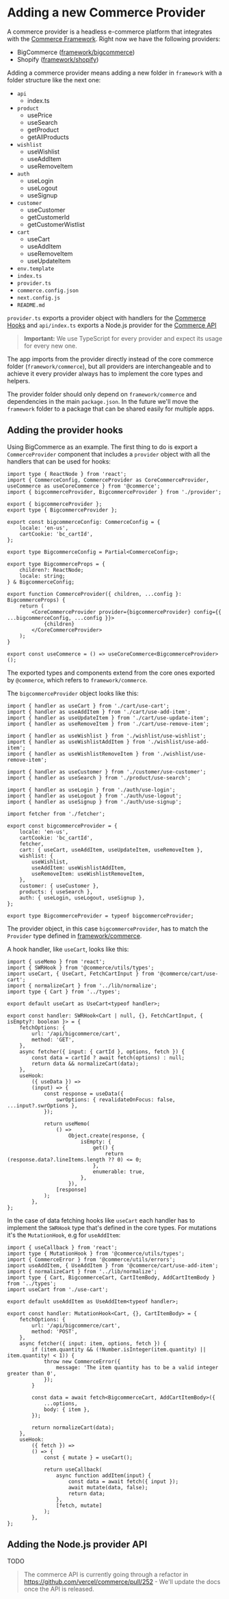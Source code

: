 # Adding a new Commerce Provider

A commerce provider is a headless e-commerce platform that integrates with the [Commerce Framework](./README.md). Right now we have the following providers:

-   BigCommerce ([framework/bigcommerce](../bigcommerce))
-   Shopify ([framework/shopify](../shopify))

Adding a commerce provider means adding a new folder in `framework` with a folder structure like the next one:

-   `api`
    -   index.ts
-   `product`
    -   usePrice
    -   useSearch
    -   getProduct
    -   getAllProducts
-   `wishlist`
    -   useWishlist
    -   useAddItem
    -   useRemoveItem
-   `auth`
    -   useLogin
    -   useLogout
    -   useSignup
-   `customer`
    -   useCustomer
    -   getCustomerId
    -   getCustomerWistlist
-   `cart`
    -   useCart
    -   useAddItem
    -   useRemoveItem
    -   useUpdateItem
-   `env.template`
-   `index.ts`
-   `provider.ts`
-   `commerce.config.json`
-   `next.config.js`
-   `README.md`

`provider.ts` exports a provider object with handlers for the [Commerce Hooks](./README.md#commerce-hooks) and `api/index.ts` exports a Node.js provider for the [Commerce API](./README.md#commerce-api)

> **Important:** We use TypeScript for every provider and expect its usage for every new one.

The app imports from the provider directly instead of the core commerce folder (`framework/commerce`), but all providers are interchangeable and to achieve it every provider always has to implement the core types and helpers.

The provider folder should only depend on `framework/commerce` and dependencies in the main `package.json`. In the future we'll move the `framework` folder to a package that can be shared easily for multiple apps.

## Adding the provider hooks

Using BigCommerce as an example. The first thing to do is export a `CommerceProvider` component that includes a `provider` object with all the handlers that can be used for hooks:

```tsx
import type { ReactNode } from 'react';
import { CommerceConfig, CommerceProvider as CoreCommerceProvider, useCommerce as useCoreCommerce } from '@commerce';
import { bigcommerceProvider, BigcommerceProvider } from './provider';

export { bigcommerceProvider };
export type { BigcommerceProvider };

export const bigcommerceConfig: CommerceConfig = {
    locale: 'en-us',
    cartCookie: 'bc_cartId',
};

export type BigcommerceConfig = Partial<CommerceConfig>;

export type BigcommerceProps = {
    children?: ReactNode;
    locale: string;
} & BigcommerceConfig;

export function CommerceProvider({ children, ...config }: BigcommerceProps) {
    return (
        <CoreCommerceProvider provider={bigcommerceProvider} config={{ ...bigcommerceConfig, ...config }}>
            {children}
        </CoreCommerceProvider>
    );
}

export const useCommerce = () => useCoreCommerce<BigcommerceProvider>();
```

The exported types and components extend from the core ones exported by `@commerce`, which refers to `framework/commerce`.

The `bigcommerceProvider` object looks like this:

```tsx
import { handler as useCart } from './cart/use-cart';
import { handler as useAddItem } from './cart/use-add-item';
import { handler as useUpdateItem } from './cart/use-update-item';
import { handler as useRemoveItem } from './cart/use-remove-item';

import { handler as useWishlist } from './wishlist/use-wishlist';
import { handler as useWishlistAddItem } from './wishlist/use-add-item';
import { handler as useWishlistRemoveItem } from './wishlist/use-remove-item';

import { handler as useCustomer } from './customer/use-customer';
import { handler as useSearch } from './product/use-search';

import { handler as useLogin } from './auth/use-login';
import { handler as useLogout } from './auth/use-logout';
import { handler as useSignup } from './auth/use-signup';

import fetcher from './fetcher';

export const bigcommerceProvider = {
    locale: 'en-us',
    cartCookie: 'bc_cartId',
    fetcher,
    cart: { useCart, useAddItem, useUpdateItem, useRemoveItem },
    wishlist: {
        useWishlist,
        useAddItem: useWishlistAddItem,
        useRemoveItem: useWishlistRemoveItem,
    },
    customer: { useCustomer },
    products: { useSearch },
    auth: { useLogin, useLogout, useSignup },
};

export type BigcommerceProvider = typeof bigcommerceProvider;
```

The provider object, in this case `bigcommerceProvider`, has to match the `Provider` type defined in [framework/commerce](./index.ts).

A hook handler, like `useCart`, looks like this:

```tsx
import { useMemo } from 'react';
import { SWRHook } from '@commerce/utils/types';
import useCart, { UseCart, FetchCartInput } from '@commerce/cart/use-cart';
import { normalizeCart } from '../lib/normalize';
import type { Cart } from '../types';

export default useCart as UseCart<typeof handler>;

export const handler: SWRHook<Cart | null, {}, FetchCartInput, { isEmpty?: boolean }> = {
    fetchOptions: {
        url: '/api/bigcommerce/cart',
        method: 'GET',
    },
    async fetcher({ input: { cartId }, options, fetch }) {
        const data = cartId ? await fetch(options) : null;
        return data && normalizeCart(data);
    },
    useHook:
        ({ useData }) =>
        (input) => {
            const response = useData({
                swrOptions: { revalidateOnFocus: false, ...input?.swrOptions },
            });

            return useMemo(
                () =>
                    Object.create(response, {
                        isEmpty: {
                            get() {
                                return (response.data?.lineItems.length ?? 0) <= 0;
                            },
                            enumerable: true,
                        },
                    }),
                [response]
            );
        },
};
```

In the case of data fetching hooks like `useCart` each handler has to implement the `SWRHook` type that's defined in the core types. For mutations it's the `MutationHook`, e.g for `useAddItem`:

```tsx
import { useCallback } from 'react';
import type { MutationHook } from '@commerce/utils/types';
import { CommerceError } from '@commerce/utils/errors';
import useAddItem, { UseAddItem } from '@commerce/cart/use-add-item';
import { normalizeCart } from '../lib/normalize';
import type { Cart, BigcommerceCart, CartItemBody, AddCartItemBody } from '../types';
import useCart from './use-cart';

export default useAddItem as UseAddItem<typeof handler>;

export const handler: MutationHook<Cart, {}, CartItemBody> = {
    fetchOptions: {
        url: '/api/bigcommerce/cart',
        method: 'POST',
    },
    async fetcher({ input: item, options, fetch }) {
        if (item.quantity && (!Number.isInteger(item.quantity) || item.quantity! < 1)) {
            throw new CommerceError({
                message: 'The item quantity has to be a valid integer greater than 0',
            });
        }

        const data = await fetch<BigcommerceCart, AddCartItemBody>({
            ...options,
            body: { item },
        });

        return normalizeCart(data);
    },
    useHook:
        ({ fetch }) =>
        () => {
            const { mutate } = useCart();

            return useCallback(
                async function addItem(input) {
                    const data = await fetch({ input });
                    await mutate(data, false);
                    return data;
                },
                [fetch, mutate]
            );
        },
};
```

## Adding the Node.js provider API

TODO

> The commerce API is currently going through a refactor in https://github.com/vercel/commerce/pull/252 - We'll update the docs once the API is released.
